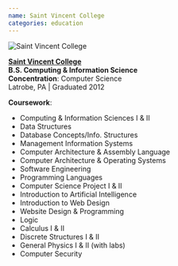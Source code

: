 ```yaml
---
name: Saint Vincent College
categories: education
---
```


<img src="{{ site.url }}/assets/images/saint_vincent_background.jpg" alt="Saint Vincent College" class="img-rounded">

[**Saint Vincent College**](http://www.stvincent.edu/)<br />
**B.S. Computing & Information Science** <br />
**Concentration**: Computer Science<br />
Latrobe, PA | Graduated 2012

**Coursework**:

* Computing & Information Sciences I & II
* Data Structures
* Database Concepts/Info. Structures
* Management Information Systems
* Computer Architecture & Assembly Language
* Computer Architecture & Operating Systems
* Software Engineering
* Programming Languages
* Computer Science Project I & II
* Introduction to Artificial Intelligence
* Introduction to Web Design
* Website Design & Programming
* Logic
* Calculus I & II
* Discrete Structures I & II
* General Physics I & II (with labs)
* Computer Security
